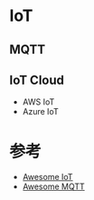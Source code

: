 # IoT

## MQTT



## IoT Cloud

- AWS IoT
- Azure IoT

# 参考

- [Awesome IoT](https://github.com/HQarroum/awesome-iot)
- [Awesome MQTT](https://github.com/hobbyquaker/awesome-mqtt)
